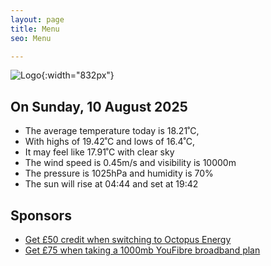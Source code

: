 ```yaml
---
layout: page
title: Menu
seo: Menu

---
```


![Logo](/images/logo.jpg){:width="832px"}

<!-- weather_marker starts -->
## On Sunday, 10 August 2025

- The average temperature today is 18.21˚C,
- With highs of 19.42˚C and lows of 16.4˚C,
- It may feel like 17.91˚C with clear sky
- The wind speed is 0.45m/s and visibility is 10000m
- The pressure is 1025hPa and humidity is 70%
- The sun will rise at 04:44 and set at 19:42

<!-- weather_marker ends -->

## Sponsors

- [Get £50 credit when switching to Octopus Energy](https://bit.ly/3oD1nnS)
- [Get £75 when taking a 1000mb YouFibre broadband plan](https://aklam.io/91zWhU?)
